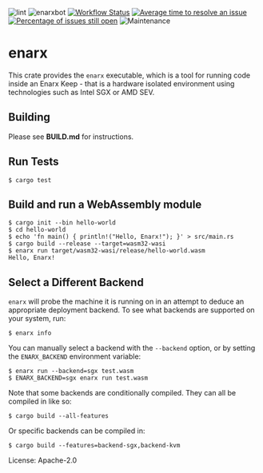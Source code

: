 ![lint](https://github.com/enarx/enarx/workflows/lint/badge.svg)
![enarxbot](https://github.com/enarx/enarx/workflows/enarxbot/badge.svg)
[![Workflow Status](https://github.com/enarx/enarx/workflows/test/badge.svg)](https://github.com/enarx/enarx/actions?query=workflow%3A%22test%22)
[![Average time to resolve an issue](https://isitmaintained.com/badge/resolution/enarx/enarx.svg)](https://isitmaintained.com/project/enarx/enarx "Average time to resolve an issue")
[![Percentage of issues still open](https://isitmaintained.com/badge/open/enarx/enarx.svg)](https://isitmaintained.com/project/enarx/enarx "Percentage of issues still open")
![Maintenance](https://img.shields.io/badge/maintenance-activly--developed-brightgreen.svg)

# enarx

This crate provides the `enarx` executable, which is a tool for running
code inside an Enarx Keep - that is a hardware isolated environment using
technologies such as Intel SGX or AMD SEV.

## Building

Please see **BUILD.md** for instructions.

## Run Tests

    $ cargo test

## Build and run a WebAssembly module

    $ cargo init --bin hello-world
    $ cd hello-world
    $ echo 'fn main() { println!("Hello, Enarx!"); }' > src/main.rs
    $ cargo build --release --target=wasm32-wasi
    $ enarx run target/wasm32-wasi/release/hello-world.wasm
    Hello, Enarx!

## Select a Different Backend

`enarx` will probe the machine it is running on in an attempt to deduce an
appropriate deployment backend. To see what backends are supported on your
system, run:

    $ enarx info

You can manually select a backend with the `--backend` option, or by
setting the `ENARX_BACKEND` environment variable:

    $ enarx run --backend=sgx test.wasm
    $ ENARX_BACKEND=sgx enarx run test.wasm

Note that some backends are conditionally compiled. They can all
be compiled in like so:

    $ cargo build --all-features

Or specific backends can be compiled in:

    $ cargo build --features=backend-sgx,backend-kvm

License: Apache-2.0
